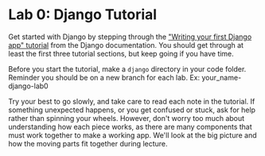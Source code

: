 # Lab 0: Django Tutorial

Get started with Django by stepping through the ["Writing your first Django app" tutorial](https://docs.djangoproject.com/en/4.1/intro/tutorial01/) from the Django documentation. You should get through at least the first three tutorial sections, but keep going if you have time.

Before you start the tutorial, make a `django` directory in your code folder. Reminder you should be on a new branch for each lab. Ex: your_name-django-lab0

Try your best to go slowly, and take care to read each note in the tutorial. If something unexpected happens, or you get confused or stuck, ask for help rather than spinning your wheels. However, don't worry too much about understanding how each piece works, as there are many components that must work together to make a working app. We'll look at the big picture and how the moving parts fit together during lecture. 